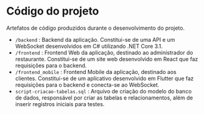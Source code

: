 # Código do projeto

Artefatos de código produzidos durante o desenvolvimento do projeto.

* `/backend` : Backend da aplicação. Constitui-se de uma API e um WebSocket desenvolvidos em C# utilizando .NET Core 3.1.
* `/frontend` : Frontend Web da aplicação, destinado ao administrador do restaurante. Constitui-se de um site web desenvolvido em React que faz requisiçôes para o backend.
* `/frontend_mobile` : Frontend Mobile da aplicação, destinado aos clientes. Constitui-se de um aplicativo desenvolvido em Flutter que faz requisições para o backend e conecta-se ao WebSocket.
* `script-criacao-tabelas.sql` : Arquivo de criação do modelo do banco de dados, responsável por criar as tabelas e relacionamentos, além de inserir registros iniciais para testes.
